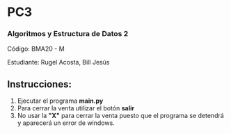 # PC3

### Algoritmos y Estructura de Datos 2
Código: BMA20 - M

Estudiante: Rugel Acosta, Bill Jesús

## Instrucciones:

1. Ejecutar el programa **main.py**
2. Para cerrar la venta utilizar el botón **salir**
3. No usar la **"X"** para cerrar la venta puesto que el programa se detendrá y aparecerá un error de windows.
